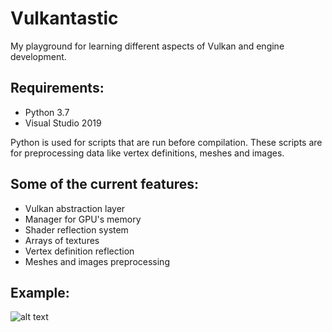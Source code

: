 # Vulkantastic

My playground for learning different aspects of Vulkan and engine development.

## Requirements:

* Python 3.7
* Visual Studio 2019

Python is used for scripts that are run before compilation.
These scripts are for preprocessing data like vertex definitions, meshes and images.

## Some of the current features:

* Vulkan abstraction layer
* Manager for GPU's memory
* Shader reflection system
* Arrays of textures
* Vertex definition reflection
* Meshes and images preprocessing

## Example:

![alt text](https://lh3.googleusercontent.com/TBqH4jY7Oxt8XrPoC87CpSLL7yE30kqkqOnYdriiVcRP75seHFM95PpVXdTIAvVsnwD8hKiFAHHjgQna8Z3VZ7dXjhEG5M6WF0P09lBvhvdw8zrrnVoinBv0hUStL1oowKlUBlAdqJkAA5enMQ0ReP6dqKhkHFF0w98CFU2PL5rr1pJB2i2UypIQfGcOP2IibhIm51o4bYdWQP_6LPsxPpaMXo7-PicUPE_3ihd6-wY6Wkv2ZknmaZtoN4gRplO2ZbrdEPAfhDVcV-_59io93iJSqLTVzzaOifSf30j-hbsNgKUnvgNOVehZUU-I05iqSOGzoqFuV51BGzerPvqSqkA243ExRnOpDZ8OO2PdEQRW1SvHhm2RYzRDX27WJ-g3at8EvC2Ozp5RRWWom3SQhYhWzTsHFL0OqphHLbyS1fKxRX9m6PLrM3W9Hrtebe1_9ouw19ES4KjJ9npBWpmu_vPEgwQAP9uDW8PgJn1hLaWUOvOx5nXkJG4xzOxUchIMREl3SQ0W33ZclyMKP5AQgKFrl72PzSjA5btXh-a6qJl1w6IaU-kVEtPXv7KIE6bQRWf4Ic4WIN-XphVYjjYloYxIDKmIPwzLeZsMIngt_2UXtyrOB8fGQxxn2EOjqu11Iy5UPTJvkf7u6eE_CI7gKRCZWbcEw2M=w1008-h681-no "Example")
